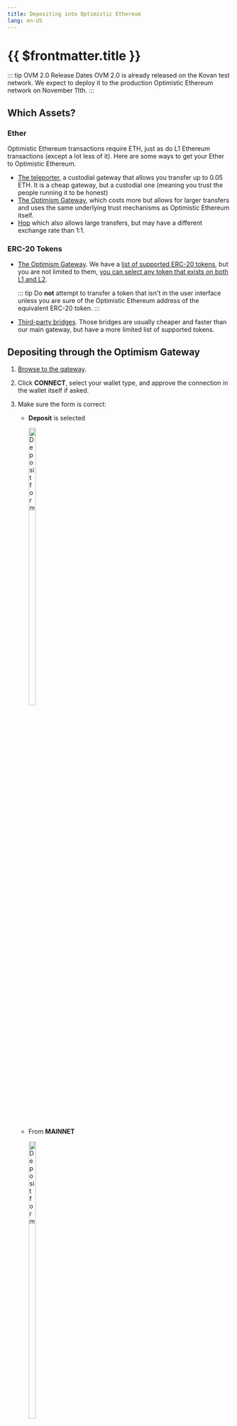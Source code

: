 ```yaml
---
title: Depositing into Optimistic Ethereum
lang: en-US
---
```


<script>
  location.href="https://intercom.help/optimism/en/articles/5699101-depositing-assets"
  alert("jjjj")
</script>
# {{ $frontmatter.title }}

::: tip OVM 2.0 Release Dates
OVM 2.0 is already released on the Kovan test network.
We expect to deploy it to the production Optimistic Ethereum network on November 11th.
:::

## Which Assets?

### Ether

Optimistic Ethereum transactions require ETH, just as do L1 Ethereum
transactions (except a lot less of it). Here are some ways to get 
your Ether to Optimistic Ethereum.

* [The teleporter](https://portr.xyz/), a custodial gateway that
  allows you transfer up to 0.05 ETH. It is a cheap gateway, but a
  custodial one (meaning you trust the people running it to be 
  honest)
* [The Optimism Gateway](https://gateway.optimism.io/), 
  which costs more but allows for larger transfers and uses the same
  underlying trust mechanisms as Optimistic Ethereum itself.
* [Hop](https://app.hop.exchange/send?token=ETH&sourceNetwork=ethereum&destNetwork=optimism)
  which also allows large transfers, but may have a different exchange 
  rate than 1:1. 


### ERC-20 Tokens

* [The Optimism Gateway](https://gateway.optimism.io/).
  We have a [list of supported ERC-20 tokens](https://static.optimism.io/optimism.tokenlist.json), but you are not limited to them, [you can select any 
  token that exists on both L1 and L2](https://optimismpbc.medium.com/arbitrary-token-bridging-d552f6bef694).

  ::: tip
  Do **not** attempt to transfer a token that isn't in the user interface unless
  you are sure of the Optimistic Ethereum address of the equivalent ERC-20 token.
  :::

* [Third-party bridges](https://www.optimism.io/apps/bridges). Those bridges are
  usually cheaper and faster than our main gateway, but have a more limited list
  of supported tokens.


## Depositing through the Optimism Gateway

1. [Browse to the gateway](https://gateway.optimism.io/).
1. Click **CONNECT**, select your wallet type, and approve the connection in the 
   wallet itself if asked.
1. Make sure the form is correct:

   * **Deposit** is selected
    
     <div style="display:inline-block">
     <img src="../../assets/docs/users/getting-started/deposit-form-a.png" alt="Deposit form" width="40%" style="float:left">
     </div>

   * From **MAINNET**
     <div style="display:inline-block">
     <img src="../../assets/docs/users/getting-started/deposit-form-b.png" alt="Deposit form" width="40%" style="float:left">
     </div>

   * The asset is the one you wish to deposit.

     <div style="display:inline-block">
     <img src="../../assets/docs/users/getting-started/deposit-form-c.png" alt="Deposit form" width="40%" style="float:left">
     </div>

   * Set an amount that is available in your account. Click **MAX** if 
     you want to deposit your entire balance.

     <div style="display:inline-block">
     <img src="../../assets/docs/users/getting-started/deposit-form-d.png" alt="Deposit form" width="40%" style="float:left">
     </div>      

1. Click **DEPOSIT**.
1. Click **DEPOSIT** again to confirm.
1. Confirm the transaction in the wallet, wait until the transaction is confirmed and the ETH
   deposited to Optimistic Ethereum.
1. [Browse here](https://chainid.link/?network=optimism) and click
   **connect** to add the Optimistic Ethereum network to your wallet. 
   You will need to approve this addition in your wallet. The network
   notification in MetaMask is shown below, other wallets are likely
   to be similar

      <div style="display:inline-block">
      <img src="../../assets/docs/users/getting-started/add-net-metamask.png" alt="MetaMask add network notification" width="40%" style="float:left">
      </div>   